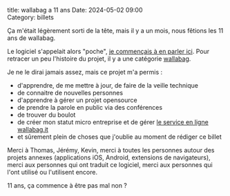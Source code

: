 title: wallabag a 11 ans
Date: 2024-05-02 09:00  
Category: billets

Ça m'était légèrement sorti de la tête, mais il y a un mois, nous fêtions les 11 ans de wallabag. 

Le logiciel s'appelait alors "poche", [je commençais à en parler ici](https://nicolas.loeuillet.org/billets/2013/04/03/poche-pour-remplacer-instapaper-pocket-et-readability/). Pour retracer un peu l'histoire du projet, il y a une catégorie [wallabag](https://nicolas.loeuillet.org/category/wallabag).

Je ne le dirai jamais assez, mais ce projet m'a permis : 

- d'apprendre, de me mettre à jour, de faire de la veille technique 
- de connaitre de nouvelles personnes
- d'apprendre à gérer un projet opensource 
- de prendre la parole en public via des conférences 
- de trouver du boulot 
- de créer mon statut micro entreprise et de gérer [le service en ligne wallabag.it](https://www.wallabag.it/fr)
- et sûrement plein de choses que j'oublie au moment de rédiger ce billet 

Merci à Thomas, Jérémy, Kevin, merci à toutes les personnes autour des projets annexes (applications iOS, Android, extensions de navigateurs), merci aux personnes qui ont traduit ce logiciel, merci aux personnes qui l'ont utilisé ou l'utilisent encore. 

11 ans, ça commence à être pas mal non ? 